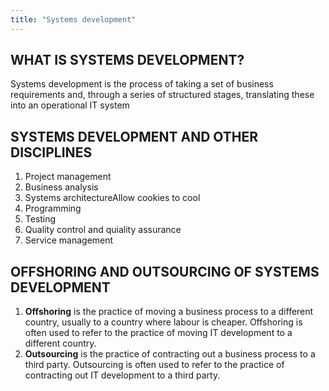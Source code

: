 ```yaml
---
title: "Systems development"
---
```



## WHAT IS SYSTEMS DEVELOPMENT?


Systems development is the process of taking a set of business requirements and, 
through a series of structured stages, translating these into an operational IT system

## SYSTEMS DEVELOPMENT AND OTHER DISCIPLINES

1. Project management
2. Business analysis
3. Systems architectureAllow cookies to cool 
4. Programming
5. Testing
6. Quality control and quiality assurance
7. Service management

## OFFSHORING AND OUTSOURCING OF SYSTEMS DEVELOPMENT

1. **Offshoring** is the practice of moving a business process to a different country, usually to a country where labour is cheaper. Offshoring is often used to refer to the practice of moving IT development to a different country.
2. **Outsourcing** is the practice of contracting out a business process to a third party. Outsourcing is often used to refer to the practice of contracting out IT development to a third party.           